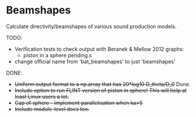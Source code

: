 # Beamshapes

Calculate directivity/beamshapes of various sound production models.


TODO:
* Verification tests to check output with Beranek & Mellow 2012 graphs:
    * piston in a sphere pending.s
* change official name from 'bat_beamshapes' to just 'beamshapes'


DONE:
* ~~Uniform output format to a np.array that has 20*log10 D_theta/D_0~~ Done.
* ~~Include option to run FLINT version of piston in sphere! This will help at least Linux users a lot.~~
* ~~Cap of sphere - implement parallelisation when ka>5~~
* ~~Include module-level docs too.~~
